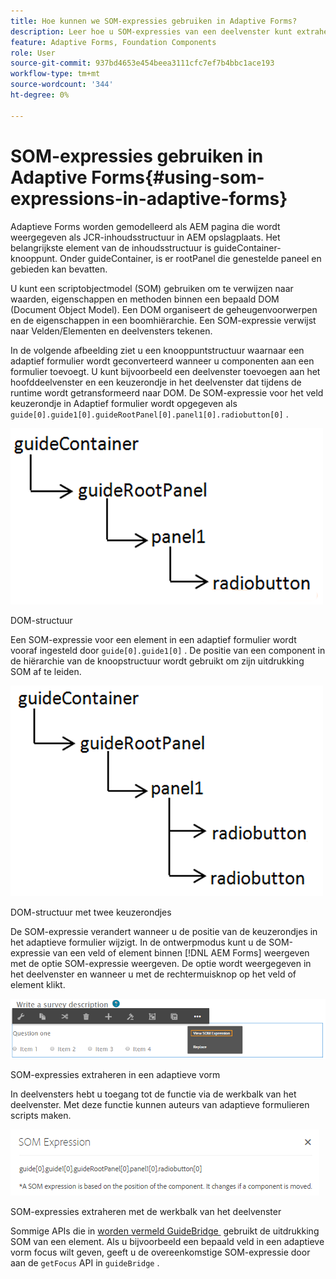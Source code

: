 ```yaml
---
title: Hoe kunnen we SOM-expressies gebruiken in Adaptive Forms?
description: Leer hoe u SOM-expressies van een deelvenster kunt extraheren in Adaptive Forms.
feature: Adaptive Forms, Foundation Components
role: User
source-git-commit: 937bd4653e454beea3111cfc7ef7b4bbc1ace193
workflow-type: tm+mt
source-wordcount: '344'
ht-degree: 0%

---
```



# SOM-expressies gebruiken in Adaptive Forms{#using-som-expressions-in-adaptive-forms}

Adaptieve Forms worden gemodelleerd als AEM pagina die wordt weergegeven als JCR-inhoudsstructuur in AEM opslagplaats. Het belangrijkste element van de inhoudsstructuur is guideContainer-knooppunt. Onder guideContainer, is er rootPanel die genestelde paneel en gebieden kan bevatten.

U kunt een scriptobjectmodel (SOM) gebruiken om te verwijzen naar waarden, eigenschappen en methoden binnen een bepaald DOM (Document Object Model). Een DOM organiseert de geheugenvoorwerpen en de eigenschappen in een boomhiërarchie. Een SOM-expressie verwijst naar Velden/Elementen en deelvensters tekenen.

In de volgende afbeelding ziet u een knooppuntstructuur waarnaar een adaptief formulier wordt geconverteerd wanneer u componenten aan een formulier toevoegt. U kunt bijvoorbeeld een deelvenster toevoegen aan het hoofddeelvenster en een keuzerondje in het deelvenster dat tijdens de runtime wordt getransformeerd naar DOM. De SOM-expressie voor het veld keuzerondje in Adaptief formulier wordt opgegeven als `guide[0].guide1[0].guideRootPanel[0].panel1[0].radiobutton[0]` .

![&#x200B; boom DOM &#x200B;](assets/hierarchy.png)

DOM-structuur

Een SOM-expressie voor een element in een adaptief formulier wordt vooraf ingesteld door `guide[0].guide1[0]` . De positie van een component in de hiërarchie van de knoopstructuur wordt gebruikt om zijn uitdrukking SOM af te leiden.

![&#x200B; BLOEM met twee radioknopen &#x200B;](assets/hierarchy_radio_button.png)

DOM-structuur met twee keuzerondjes

De SOM-expressie verandert wanneer u de positie van de keuzerondjes in het adaptieve formulier wijzigt. In de ontwerpmodus kunt u de SOM-expressie van een veld of element binnen [!DNL AEM Forms] weergeven met de optie SOM-expressie weergeven. De optie wordt weergegeven in het deelvenster en wanneer u met de rechtermuisknop op het veld of element klikt.

![&#x200B; het Extraheren van de Uitdrukkingen SOM in een AanpassingsVorm &#x200B;](assets/som-expressions.png)

SOM-expressies extraheren in een adaptieve vorm

In deelvensters hebt u toegang tot de functie via de werkbalk van het deelvenster. Met deze functie kunnen auteurs van adaptieve formulieren scripts maken.

![&#x200B; het Extraheren van uitdrukkingen SOM gebruikend paneeltoolbar &#x200B;](assets/som-expression.png)

SOM-expressies extraheren met de werkbalk van het deelvenster

Sommige APIs die in [&#x200B; worden vermeld GuideBridge &#x200B;](https://helpx.adobe.com/nl/aem-forms/6/javascript-api/GuideBridge.html) gebruikt de uitdrukking SOM van een element. Als u bijvoorbeeld een bepaald veld in een adaptieve vorm focus wilt geven, geeft u de overeenkomstige SOM-expressie door aan de `getFocus` API in `guideBridge` .
